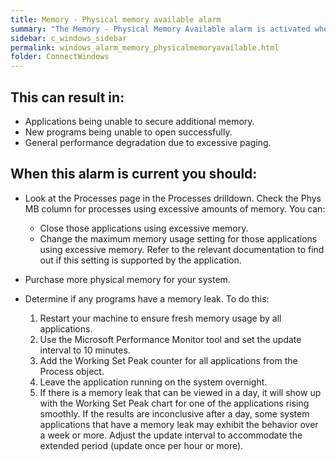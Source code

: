 ```yaml
---
title: Memory - Physical memory available alarm
summary: "The Memory - Physical Memory Available alarm is activated when the available memory drops below a threshold."
sidebar: c_windows_sidebar
permalink: windows_alarm_memory_physicalmemoryavailable.html
folder: ConnectWindows
---
```



## This can result in:

* Applications being unable to secure additional memory.
* New programs being unable to open successfully.
* General performance degradation due to excessive paging.

## When this alarm is current you should:

* Look at the Processes page in the Processes drilldown.
  Check the Phys MB column for processes using excessive amounts of memory. You can:
	* Close those applications using excessive memory.
	* Change the maximum memory usage setting for those applications using excessive memory. Refer to the relevant documentation to find out if this setting is supported by the application.

* Purchase more physical memory for your system.

* Determine if any programs have a memory leak. To do this:

  1. Restart your machine to ensure fresh memory usage by all applications.
  2. Use the Microsoft Performance Monitor tool and set the update interval to 10 minutes.
  3. Add the Working Set Peak counter for all applications from the Process object.
  4. Leave the application running on the system overnight.
  5. If there is a memory leak that can be viewed in a day, it will show up with the Working Set Peak chart for one of the applications rising smoothly. If the results are inconclusive after a day, some system applications that have a memory leak may exhibit the behavior over a week or more. Adjust the update interval to accommodate the extended period (update once per hour or more).
